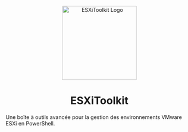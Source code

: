<p align="center">
  <img src="chemin/vers/votre/logo.png" alt="ESXiToolkit Logo" width="200">
</p>

<h1 align="center">ESXiToolkit</h1>

Une boîte à outils avancée pour la gestion des environnements VMware ESXi en PowerShell.
